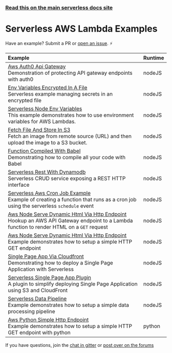 <!--
title: Serverless - AWS Lambda - Examples
menuText: Examples
layout: Doc
-->

<!-- DOCS-SITE-LINK:START automatically generated  -->
### [Read this on the main serverless docs site](https://www.serverless.com/framework/docs/providers/aws/examples/)
<!-- DOCS-SITE-LINK:END -->

# Serverless AWS Lambda Examples

Have an example? Submit a PR or [open an issue](https://github.com/serverless/examples/issues). ⚡️

| Example | Runtime  |
|:--------------------------- |:-----|
| [Aws Auth0 Api Gateway](https://github.com/serverless/examples/tree/master/aws-node-auth0-custom-authorizers-api) <br/> Demonstration of protecting API gateway endpoints with auth0 | nodeJS |
| [Env Variables Encrypted In A File](https://github.com/serverless/examples/tree/master/aws-node-env-variables-encrypted-in-a-file) <br/> Serverless example managing secrets in an encrypted file | nodeJS |
| [Serverless Node Env Variables](https://github.com/serverless/examples/tree/master/aws-node-env-variables) <br/> This example demonstrates how to use environment variables for AWS Lambdas. | nodeJS |
| [Fetch File And Store In S3](https://github.com/serverless/examples/tree/master/aws-node-fetch-file-and-store-in-s3) <br/> Fetch an image from remote source (URL) and then upload the image to a S3 bucket. | nodeJS |
| [Function Compiled With Babel](https://github.com/serverless/examples/tree/master/aws-node-function-compiled-with-babel) <br/> Demonstrating how to compile all your code with Babel | nodeJS |
| [Serverless Rest With Dynamodb](https://github.com/serverless/examples/tree/master/aws-node-rest-api-with-dynamodb) <br/> Serverless CRUD service exposing a REST HTTP interface | nodeJS |
| [Serverless Aws Cron Job Example](https://github.com/serverless/examples/tree/master/aws-node-scheduled-cron) <br/> Example of creating a function that runs as a cron job using the serverless `schedule` event | nodeJS |
| [Aws Node Serve Dynamic Html Via Http Endpoint](https://github.com/serverless/examples/tree/master/aws-node-serve-dynamic-html-via-http-endpoint) <br/> Hookup an AWS API Gateway endpoint to a Lambda function to render HTML on a `GET` request | nodeJS |
| [Aws Node Serve Dynamic Html Via Http Endpoint](https://github.com/serverless/examples/tree/master/aws-node-simple-http-endpoint) <br/> Example demonstrates how to setup a simple HTTP GET endpoint | nodeJS |
| [Single Page App Via Cloudfront](https://github.com/serverless/examples/tree/master/aws-node-single-page-app-via-cloudfront) <br/> Demonstrating how to deploy a Single Page Application with Serverless | nodeJS |
| [Serverless Single Page App Plugin](https://github.com/serverless/examples/tree/master/aws-node-single-page-app-via-cloudfront/serverless-single-page-app-plugin) <br/> A plugin to simplify deploying Single Page Application using S3 and CloudFront | nodeJS |
| [Serverless Data Pipeline](https://github.com/serverless/examples/tree/master/aws-node-text-analysis-via-sns-post-processing) <br/> Example demonstrates how to setup a simple data processing pipeline | nodeJS |
| [Aws Python Simple Http Endpoint](https://github.com/serverless/examples/tree/master/aws-python-simple-http-endpoint) <br/> Example demonstrates how to setup a simple HTTP GET endpoint with python | python |

If you have questions, join the [chat in gitter](https://gitter.im/serverless/serverless) or [post over on the forums](https://forum.serverless.com/)
